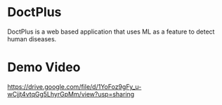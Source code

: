 # DoctPlus
DoctPlus is a web based application that uses ML as a feature to detect human diseases.

# Demo Video
https://drive.google.com/file/d/1YoFoz9gFy_u-wCjjt4vtqGg5LhyrGpMm/view?usp=sharing
